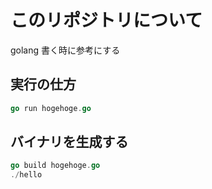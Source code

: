 # このリポジトリについて

golang 書く時に参考にする

## 実行の仕方

```go
go run hogehoge.go
```

## バイナリを生成する

```go
go build hogehoge.go
./hello
```
